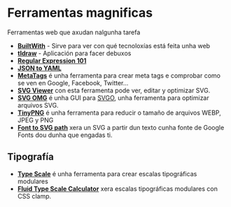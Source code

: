 # Ferramentas magnificas

Ferramentas web que axudan nalgunha tarefa

* [**BuiltWith**](https://builtwith.com/) - Sirve para ver con qué tecnoloxías está feita unha web
* [**tldraw**](https://www.tldraw.com/) - Aplicación para facer debuxos
* [**Regular Expression 101**](https://regex101.com/)
* [**JSON to YAML**](https://www.json2yaml.com/)
* [**MetaTags**](https://metatags.io/) é unha ferramenta para crear meta tags e comprobar como se ven en Google, Facebook, Twitter...
* [**SVG Viewer**](https://www.svgviewer.dev/) con esta ferramenta pode ver, editar y optimizar SVG.
* [**SVG OMG**](https://svgomg.net/) é unha GUI para [SVGO](https://github.com/svg/svgo), unha ferramenta para optimizar arquivos SVG.
* [**TinyPNG**](https://tinypng.com/) é unha ferramenta para reducir o tamaño de arquivos WEBP, JPEG y PNG
* [**Font to SVG path**](https://danmarshall.github.io/google-font-to-svg-path/) xera un SVG a partir dun texto cunha fonte de Google Fonts dou dunha que engadas ti.

## Tipografía

* [**Type Scale**](https://typescale.com/) é unha ferramenta para crear escalas tipográficas modulares
* [**Fluid Type Scale Calculator**](https://www.fluid-type-scale.com/) xera escalas tipográficas modulares con CSS clamp.
